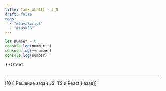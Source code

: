```yaml
---
title: Task_whatIf - 5_0
draft: false
tags:
  - "#JavaScript"
  - "#taskJS"
---
```

```js
let number = 0
console.log(number++)
console.log(++number)
console.log(number)
```

**Ответ

```js

```

___

[[011 Решение задач JS, TS и React|Назад]]